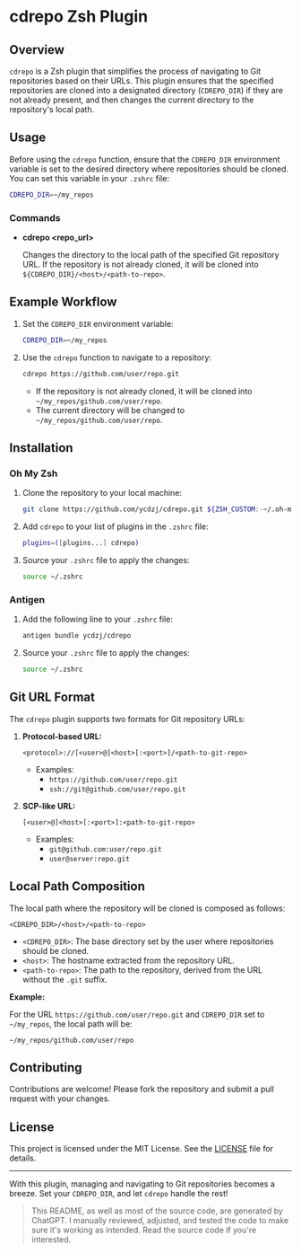 # cdrepo Zsh Plugin

## Overview

`cdrepo` is a Zsh plugin that simplifies the process of navigating to Git repositories based on their URLs. This plugin ensures that the specified repositories are cloned into a designated directory (`CDREPO_DIR`) if they are not already present, and then changes the current directory to the repository's local path.

## Usage

Before using the `cdrepo` function, ensure that the `CDREPO_DIR` environment variable is set to the desired directory where repositories should be cloned. You can set this variable in your `.zshrc` file:

```sh
CDREPO_DIR=~/my_repos
```

### Commands

- **cdrepo \<repo_url\>**

  Changes the directory to the local path of the specified Git repository URL. If the repository is not already cloned, it will be cloned into `${CDREPO_DIR}/<host>/<path-to-repo>`.

## Example Workflow

1. Set the `CDREPO_DIR` environment variable:

   ```sh
   CDREPO_DIR=~/my_repos
   ```

2. Use the `cdrepo` function to navigate to a repository:

   ```sh
   cdrepo https://github.com/user/repo.git
   ```

   - If the repository is not already cloned, it will be cloned into `~/my_repos/github.com/user/repo`.
   - The current directory will be changed to `~/my_repos/github.com/user/repo`.

## Installation

### Oh My Zsh

1. Clone the repository to your local machine:

   ```sh
   git clone https://github.com/ycdzj/cdrepo.git ${ZSH_CUSTOM:-~/.oh-my-zsh/custom}/plugins/cdrepo
   ```

2. Add `cdrepo` to your list of plugins in the `.zshrc` file:

   ```sh
   plugins=([plugins...] cdrepo)
   ```

3. Source your `.zshrc` file to apply the changes:

   ```sh
   source ~/.zshrc
   ```

### Antigen

1. Add the following line to your `.zshrc` file:

   ```sh
   antigen bundle ycdzj/cdrepo
   ```

2. Source your `.zshrc` file to apply the changes:

   ```sh
   source ~/.zshrc
   ```

## Git URL Format

The `cdrepo` plugin supports two formats for Git repository URLs:

1. **Protocol-based URL:**

   ```
   <protocol>://[<user>@]<host>[:<port>]/<path-to-git-repo>
   ```

   - Examples:
     - `https://github.com/user/repo.git`
     - `ssh://git@github.com/user/repo.git`

2. **SCP-like URL:**

   ```
   [<user>@]<host>[:<port>]:<path-to-git-repo>
   ```

   - Examples:
     - `git@github.com:user/repo.git`
     - `user@server:repo.git`

## Local Path Composition

The local path where the repository will be cloned is composed as follows:

```
<CDREPO_DIR>/<host>/<path-to-repo>
```

- `<CDREPO_DIR>`: The base directory set by the user where repositories should be cloned.
- `<host>`: The hostname extracted from the repository URL.
- `<path-to-repo>`: The path to the repository, derived from the URL without the `.git` suffix.

**Example:**

For the URL `https://github.com/user/repo.git` and `CDREPO_DIR` set to `~/my_repos`, the local path will be:

```
~/my_repos/github.com/user/repo
```

## Contributing

Contributions are welcome! Please fork the repository and submit a pull request with your changes.

## License

This project is licensed under the MIT License. See the [LICENSE](LICENSE) file for details.

---

With this plugin, managing and navigating to Git repositories becomes a breeze. Set your `CDREPO_DIR`, and let `cdrepo` handle the rest!

> This README, as well as most of the source code, are generated by ChatGPT. I manually reviewed, adjusted, and tested the code to make sure it's working as intended. Read the source code if you're interested.

